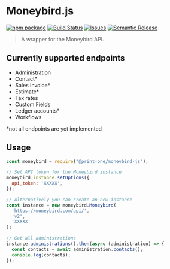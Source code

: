 # Moneybird.js

[![npm package][npm-img]][npm-url]
[![Build Status][build-img]][build-url]
[![Issues][issues-img]][issues-url]
[![Semantic Release][semantic-release-img]][semantic-release-url]

> A wrapper for the Moneybird API.

## Currently supported endpoints

- Administration
- Contact*
- Sales invoice*
- Estimate*
- Tax rates
- Custom Fields
- Ledger accounts*
- Workflows

*not all endpoints are yet implemented

## Usage

```js
const moneybird = require("@print-one/moneybird-js");

// Set API token for the Moneybird instance
moneybird.instance.setOptions({
  api_token: 'XXXXX',
});

// Alternatively you can create an new instance
const instance = new moneybird.Moneybird(
  'https://moneybird.com/api/',
  'v2',
  'XXXXX'
);

// Get all administrations
instance.administrations().then(async (administration) => {
  const contacts = await administration.contacts();
  console.log(contacts);
});
```

[build-img]:https://github.com/Print-one/moneybird-js/actions/workflows/release.yml/badge.svg

[build-url]:https://github.com/Print-one/moneybird-js/actions/workflows/release.yml

[npm-img]:https://img.shields.io/npm/v/@print-one/moneybird-js

[npm-url]:https://www.npmjs.com/package/@print-one/moneybird-js

[issues-img]:https://img.shields.io/github/issues/Print-one/moneybird-js

[issues-url]:https://github.com/ryansonshine/Print-one/moneybird-js/issues

[semantic-release-img]:https://img.shields.io/badge/%20%20%F0%9F%93%A6%F0%9F%9A%80-semantic--release-e10079.svg

[semantic-release-url]:https://github.com/semantic-release/semantic-release
